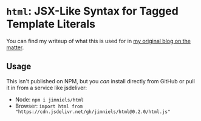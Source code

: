 # `html`: JSX-Like Syntax for Tagged Template Literals

You can find my writeup of what this is used for in [my original blog on the matter](https://blog.jim-nielsen.com/2019/jsx-like-syntax-for-tagged-template-literals/).

## Usage

This isn't published on NPM, but you _can_ install directly from GitHub or pull it in from a service like jsdeliver:

- Node: `npm i jimniels/html`
- Browser: `import html from "https://cdn.jsdelivr.net/gh/jimniels/html@0.2.0/html.js"`
